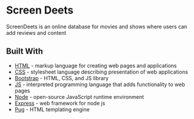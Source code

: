 # Screen Deets
ScreenDeets is an online database for movies and shows where users can add reviews and content
## Built With
- [HTML](https://html.com/) - markup language for creating web pages and applications
- [CSS](https://developer.mozilla.org/en-US/docs/Web/CSS) - stylesheet language describing presentation of web applications
- [Bootstrap](https://getbootstrap.com/) - HTML, CSS, and JS library
- [JS](https://www.javascript.com/) - interpreted programming language that adds functionality to web pages
- [Node](https://nodejs.org/en/) - open-source JavaScript runtime environment 
- [Express](https://expressjs.com/) - web framework for node js
- [Pug](https://pugjs.org/api/getting-started.html) - HTML templating engine 
